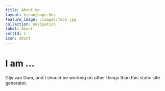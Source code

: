 ```yaml
---
title: About me
layout: biron/page.hbs
feature_image: /images/tech.jpg
collection: navigation
label: About
sortId: 1
icon: about
---
```


# I am ...

Gijs  van Dam, and I should be working on other things than this static site generator.
